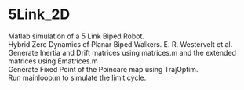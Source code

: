 # 5Link_2D
Matlab simulation of a 5 Link Biped Robot.<br/>
Hybrid Zero Dynamics of Planar Biped Walkers. E. R. Westervelt et al.<br/>
Generate Inertia and Drift matrices using matrices.m and the extended matrices using Ematrices.m<br/>
Generate Fixed Point of the Poincare map using TrajOptim.<br/>
Run mainloop.m to simulate the limit cycle.
